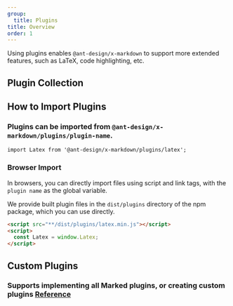 ```yaml
---
group:
  title: Plugins
title: Overview
order: 1
---
```


Using plugins enables `@ant-design/x-markdown` to support more extended features, such as LaTeX, code highlighting, etc.

## Plugin Collection

<MarkdownPluginsOverView></MarkdownPluginsOverView>

## How to Import Plugins

### Plugins can be imported from `@ant-design/x-markdown/plugins/plugin-name`.

```tsx
import Latex from '@ant-design/x-markdown/plugins/latex';
```

### Browser Import

In browsers, you can directly import files using script and link tags, with the `plugin name` as the global variable.

We provide built plugin files in the `dist/plugins` directory of the npm package, which you can use directly.

```html
<script src="**/dist/plugins/latex.min.js"></script>
<script>
  const Latex = window.Latex;
</script>
```

## Custom Plugins

### Supports implementing all Marked plugins, or creating custom plugins [Reference](/x-markdowns/custom-plugin)

